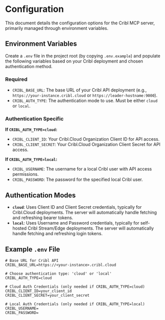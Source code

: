 # Configuration

This document details the configuration options for the Cribl MCP server, primarily managed through environment variables.

## Environment Variables

Create a `.env` file in the project root (by copying `.env.example`) and populate the following variables based on your Cribl deployment and chosen authentication method.

### Required

*   `CRIBL_BASE_URL`: The base URL of your Cribl API deployment (e.g., `https://your-instance.cribl.cloud` or `https://leader-hostname:9000`).
*   `CRIBL_AUTH_TYPE`: The authentication mode to use. Must be either `cloud` or `local`.

### Authentication Specific

**If `CRIBL_AUTH_TYPE=cloud`:**

*   `CRIBL_CLIENT_ID`: Your Cribl.Cloud Organization Client ID for API access.
*   `CRIBL_CLIENT_SECRET`: Your Cribl.Cloud Organization Client Secret for API access.

**If `CRIBL_AUTH_TYPE=local`:**

*   `CRIBL_USERNAME`: The username for a local Cribl user with API access permissions.
*   `CRIBL_PASSWORD`: The password for the specified local Cribl user.

## Authentication Modes

*   **`cloud`**: Uses Client ID and Client Secret credentials, typically for Cribl.Cloud deployments. The server will automatically handle fetching and refreshing bearer tokens.
*   **`local`**: Uses Username and Password credentials, typically for self-hosted Cribl Stream/Edge deployments. The server will automatically handle fetching and refreshing login tokens.

## Example `.env` File

```dotenv
# Base URL for Cribl API
CRIBL_BASE_URL=https://<your-instance>.cribl.cloud

# Choose authentication type: 'cloud' or 'local'
CRIBL_AUTH_TYPE=cloud

# Cloud Auth Credentials (only needed if CRIBL_AUTH_TYPE=cloud)
CRIBL_CLIENT_ID=your_client_id
CRIBL_CLIENT_SECRET=your_client_secret

# Local Auth Credentials (only needed if CRIBL_AUTH_TYPE=local)
CRIBL_USERNAME=
CRIBL_PASSWORD=
``` 